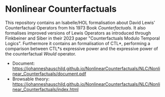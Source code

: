 # Nonlinear Counterfactuals

This repository contains an Isabelle/HOL formalisation about David Lewis' Counterfactual Operators from his 1973 Book *Counterfactuals*.
It also formalises improved versions of Lewis Operators as introduced through Finkbeiner and Siber in their 2023 paper "Counterfactuals Modulo Temporal Logics".
Furthermore it contains an formalisation of CTL\*, performing a comparison between CTL\*s expressive power and the expressive power of the counterfactual *Would* operator.

- Document: https://johanneshauschild.github.io/NonlinearCounterfactuals/NLC/Nonlinear_Counterfactuals/document.pdf
- Browsable theory: https://johanneshauschild.github.io/NonlinearCounterfactuals/NLC/Nonlinear_Counterfactuals/index.html
